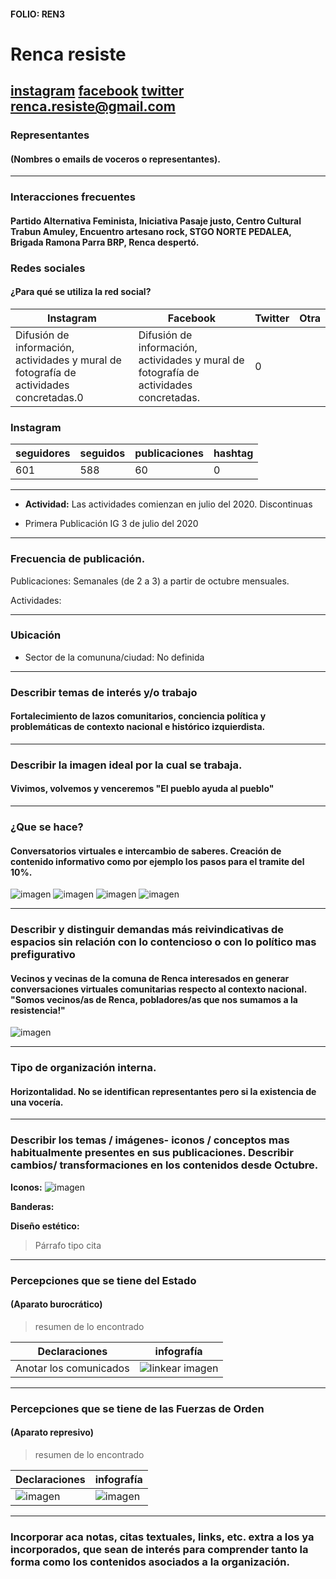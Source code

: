 #### FOLIO: REN3
# Renca resiste

[instagram](https://www.instagram.com/rencaresiste/)
[facebook](https://www.facebook.com/ResisteRenca)
[twitter]()
<renca.resiste@gmail.com>
---

### Representantes
#### (Nombres o emails de voceros o representantes).

---
### Interacciones frecuentes
#### Partido Alternativa Feminista, Iniciativa Pasaje justo, Centro Cultural Trabun Amuley, Encuentro artesano rock, STGO NORTE PEDALEA, Brigada Ramona Parra BRP, Renca despertó.

### Redes sociales
#### ¿Para qué se utiliza la red social?
| Instagram | Facebook | Twitter | Otra 
|---|---|---|---|
|Difusión de información, actividades y mural de fotografía de actividades concretadas.0|Difusión de información, actividades y mural de fotografía de actividades concretadas.| 0|

### **Instagram**
| seguidores | seguidos | publicaciones | hashtag 
|---|---|---|---|
|601	|588|	60| 0

---

* **Actividad:**   Las actividades comienzan en julio del 2020. Discontinuas

* Primera Publicación IG 3 de julio del 2020 

---
### Frecuencia de publicación.

Publicaciones: Semanales (de 2 a 3) a partir de octubre mensuales.

Actividades:

---
### Ubicación
* Sector de la comununa/ciudad: No definida 

---
### Describir temas de interés y/o trabajo
#### Fortalecimiento de lazos comunitarios, conciencia política y problemáticas de contexto nacional e histórico izquierdista.
---
### Describir la imagen ideal por la cual se trabaja.
#### Vivimos, volvemos y venceremos "El pueblo ayuda al pueblo"

---
### ¿Que se hace?
#### Conversatorios virtuales e intercambio de saberes. Creación de contenido informativo como por ejemplo los pasos para el tramite del 10%.

![imagen](2.jpg)
![imagen](6.jpg)
![imagen](voluntariado.jpg)
![imagen](capitulo1.jpg)

---
### Describir y distinguir demandas más reivindicativas de espacios sin relación con lo contencioso o con lo político mas prefigurativo
#### Vecinos y vecinas de la comuna de Renca interesados en generar conversaciones virtuales comunitarias respecto al contexto nacional. "Somos vecinos/as de Renca, pobladores/as que nos sumamos a la resistencia!"
![imagen](10porcien.jpg)

---
### Tipo de organización interna.
#### Horizontalidad. No se identifican representantes pero si la existencia de una vocería.

---
### Describir los temas / imágenes- iconos / conceptos mas habitualmente presentes en sus publicaciones. Describir cambios/ transformaciones en los contenidos desde Octubre.

**Iconos:**
![imagen](1.jpg)


**Banderas:**

**Diseño estético:**

> Párrafo tipo cita 

---
### Percepciones que se tiene del Estado
#### (Aparato burocrático)
> resumen de lo encontrado

| Declaraciones | infografía | 
|---|---|
|Anotar los comunicados | ![linkear imagen]() |

---
### Percepciones que se tiene de las Fuerzas de Orden
#### (Aparato represivo)
> resumen de lo encontrado

| Declaraciones | infografía | 
|---|---|
|![imagen](7comunicado.jpg) | ![imagen]() |


---
### Incorporar aca notas, citas textuales, links, etc. extra a los ya incorporados, que sean de interés para comprender tanto la forma como los contenidos asociados a la organización.
